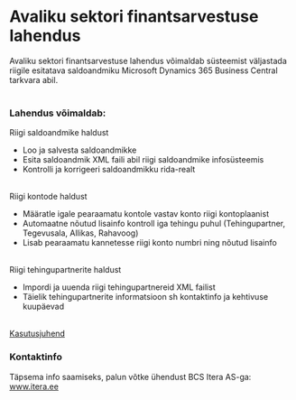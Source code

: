 # Avaliku sektori finantsarvestuse lahendus
Avaliku sektori finantsarvestuse lahendus võimaldab süsteemist väljastada riigile esitatava saldoandmiku Microsoft Dynamics 365 Business Central tarkvara abil.
<br><br>

### Lahendus võimaldab:
Riigi saldoandmike haldust
- Loo ja salvesta saldoandmikke
- Esita saldoandmik XML faili abil riigi saldoandmike infosüsteemis
- Kontrolli ja korrigeeri saldoandmikku rida-realt
<br><br>

Riigi kontode haldust
- Määratle igale pearaamatu kontole vastav konto riigi kontoplaanist
- Automaatne nõutud lisainfo kontroll iga tehingu puhul (Tehingupartner, Tegevusala, Allikas, Rahavoog)
- Lisab pearaamatu kannetesse riigi konto numbri ning nõutud lisainfo
<br><br>

Riigi tehingupartnerite haldust
- Impordi ja uuenda riigi tehingupartnereid XML failist
- Täielik tehingupartnerite informatsioon sh kontaktinfo ja kehtivuse kuupäevad
<br><br>

[Kasutusjuhend](help.md)

### Kontaktinfo
Täpsema info saamiseks, palun võtke ühendust BCS Itera AS-ga:
<a href="https://www.itera.ee/" target="_blank">www.itera.ee</a>
